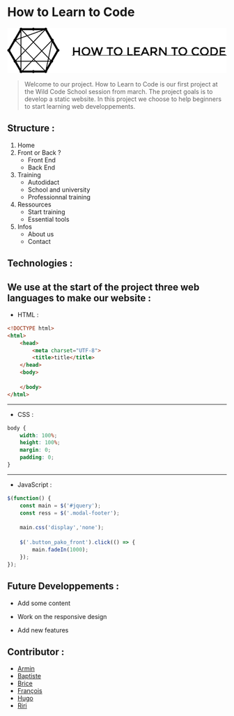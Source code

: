 # How to Learn to Code
![alt text](https://github.com/K0Si-003/lyon-0320-how-to-learn-to-code/blob/master/img/logo.png "Logo How to Learn to Code")

> Welcome to our project. How to Learn to Code is our first project at the Wild Code School session from march. The project goals is to develop a static website. In this project we choose to help beginners to start learning web developpements.
## Structure :
1. Home
2. Front or Back ?
   * Front End
   * Back End
3. Training
   * Autodidact
   * School and university 
   * Professionnal training
4. Ressources
   * Start training
   * Essential tools
5. Infos
   * About us
   * Contact
## Technologies :

We use at the start of the project three web languages to make our website :
---
* HTML :
```html
<!DOCTYPE html>
<html>
    <head>
        <meta charset="UTF-8">
        <title>title</title>
    </head>
    <body>
  
    </body>
</html>
```
---
* CSS :
```css
body {
    width: 100%;
    height: 100%;
    margin: 0;
    padding: 0;
}
```
---
* JavaScript :
```javascript
$(function() {
	const main = $('#jquery');
	const ress = $('.modal-footer');

    main.css('display','none');

	$('.button_pako_front').click(() => {
		main.fadeIn(1000);
	});
});
```
## Future Developpements :
* Add some content

* Work on the responsive design

* Add new features
## Contributor :
* [Armin](https://github.com/wdwcs)
* [Baptiste](https://github.com/Astarosa)
* [Brice](https://github.com/Pakorek)
* [François](https://github.com/fouhaha)
* [Hugo](https://github.com/K0Si-003)
* [Riri](https://github.com/riri6969)